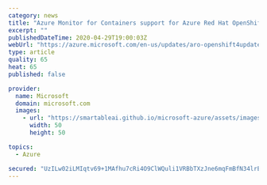 ```yaml
---
category: news
title: "Azure Monitor for Containers support for Azure Red Hat OpenShift 4.X & OpenShift 4.X in preview"
excerpt: ""
publishedDateTime: 2020-04-29T19:00:03Z
webUrl: "https://azure.microsoft.com/en-us/updates/aro-openshift4update/"
type: article
quality: 65
heat: 65
published: false

provider:
  name: Microsoft
  domain: microsoft.com
  images:
    - url: "https://smartableai.github.io/microsoft-azure/assets/images/organizations/microsoft.com-50x50.jpg"
      width: 50
      height: 50

topics:
  - Azure

secured: "UzILw02iLMIqtv69+1MAfhu7cRi4O9ClWQuli1VRBbTXzJne6mqFmBfN34lrEEAixyZ211M6F3Nlmfnph6pxj0O63BeIODD9uNV7B8ApymfAWKnsGob8PGXbKXmp4ALV+u9HTZJ+XfQLEOIq0WGfJoyBWKMr3poiV24qlsQB6CeGqdltKKI8OcacALrFi2DJoOChhtFrBVgCZsSSfYNwgP8TreAf0nCuh7pQ9bNLTrS8/94xRt4jKye5MiVrvRO91AcEiNQlHnhbIt95j3QjZCBmPI1h0k4j7NSbnBmsREHAiozfKpLEXYzQv32tIo1YjZonx22jnRnrOG/KfdNT4w==;h7LBv4HRShoFac/uVSxNMA=="
---
```


